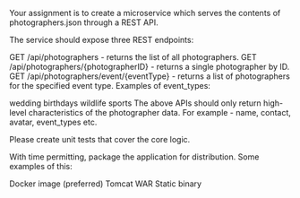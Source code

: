 Your assignment is to create a microservice which serves the contents of photographers.json through a REST API.

The service should expose three REST endpoints:

GET /api/photographers - returns the list of all photographers.
GET /api/photographers/{photographerID} - returns a single photographer by ID.
GET /api/photographers/event/{eventType} - returns a list of photographers for the specified event type.
Examples of event_types:

wedding
birthdays
wildlife
sports
The above APIs should only return high-level characteristics of the photographer data. For example - name, contact, avatar, event_types etc.

Please create unit tests that cover the core logic.

With time permitting, package the application for distribution. Some examples of this:

Docker image (preferred)
Tomcat WAR
Static binary